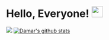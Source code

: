 # Hello, Everyone! <img src="https://raw.githubusercontent.com/MartinHeinz/MartinHeinz/master/wave.gif" width="30px">
![](https://img.shields.io/badge/Repository-4_Open-informational?style=flat&logo=data:image/svg%2bxml;base64,<BASE64_DATA>)
[![Damar's github stats](https://github-readme-stats.vercel.app/api?username=iam-damar)](https://github.com/iam-damar/github-readme-stats)
